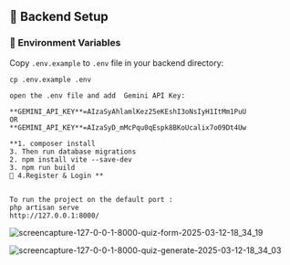 
## 🔧 Backend Setup

### 📌 Environment Variables
Copy `.env.example` to `.env` file in your backend directory:
```
cp .env.example .env

open the .env file and add  Gemini API Key:

**GEMINI_API_KEY**=AIzaSyAhlamlKez25eKEshI3oNsIyH1ItMm1PuU
OR 
**GEMINI_API_KEY**=AIzaSyD_mMcPqu0qEspk8BKoUcalix7o09Dt4Uw

**1. composer install
3. Then run database migrations 
2. npm install vite --save-dev
3. npm run build
📌 4.Register & Login **


To run the project on the default port : 
php artisan serve
http://127.0.0.1:8000/

```
![screencapture-127-0-0-1-8000-quiz-form-2025-03-12-18_34_19](https://github.com/user-attachments/assets/3a432475-f6fe-4867-a017-14d9c958de66)

![screencapture-127-0-0-1-8000-quiz-generate-2025-03-12-18_34_03](https://github.com/user-attachments/assets/383d60c8-1de0-4cc5-a301-bf58c4c92e27)
